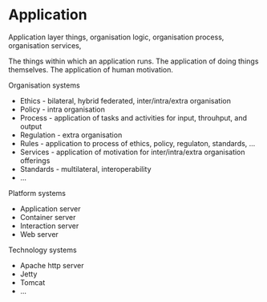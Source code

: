 # Application
Application layer things, organisation logic, organisation process, organisation services, 

The things within which an application runs. The application of doing things themselves. The application of human motivation.

Organisation systems
* Ethics - bilateral, hybrid federated, inter/intra/extra organisation
* Policy - intra organisation
* Process -  application of tasks and activities for input, throuhput, and output
* Regulation - extra organisation
* Rules - application to process of ethics, policy, regulaton, standards, ...
* Services - application of motivation for inter/intra/extra organisation offerings
* Standards - multilateral, interoperability
* ...

Platform systems
* Application server
* Container server
* Interaction server
* Web server

Technology systems
* Apache http server
* Jetty
* Tomcat
* ...
